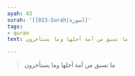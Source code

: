 ```yaml
---
ayah: 43
surah: '[[023-Surah|سورة]]'
tags:
- quran
text: ما تسبق من أمة أجلها وما يستأخرون

---
```

> ما تسبق من أمة أجلها وما يستأخرون
